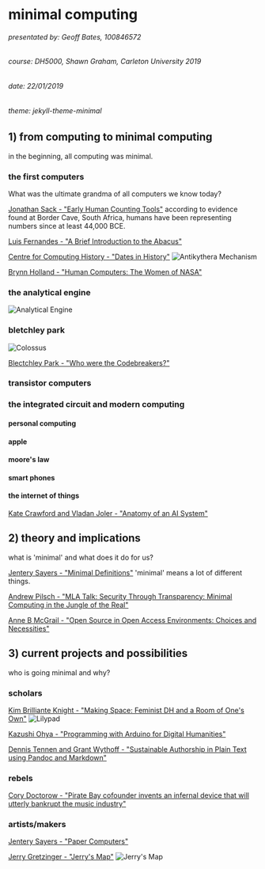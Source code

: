 # minimal computing
###### presentated by: Geoff Bates, 100846572
###### course: DH5000, Shawn Graham, Carleton University 2019
###### date: 22/01/2019
###### theme: jekyll-theme-minimal

## 1) from computing to minimal computing
in the beginning, all computing was minimal.
### the first computers
What was the ultimate grandma of all computers we know today?

[Jonathan Sack - "Early Human Counting Tools"](https://mathtimeline.weebly.com/early-human-counting-tools.html)
according to evidence found at Border Cave, South Africa, humans have been representing numbers since at least 44,000 BCE.

[Luis Fernandes - "A Brief Introduction to the Abacus"](https://www.ee.ryerson.ca/~elf/abacus/intro.html)

[Centre for Computing History - "Dates in History"](http://www.computinghistory.org.uk/cgi/computing-timeline.pl)
![Antikythera Mechanism](https://agreekadventure.com/wp-content/uploads/2014/10/The_Antikythera_Mechanism_3471171927.jpg)

[Brynn Holland - "Human Computers: The Women of NASA"](https://www.history.com/news/human-computers-women-at-nasa)

### the analytical engine
![Analytical Engine](https://68.media.tumblr.com/8cbbe4dd3a57ad68dbaa6c2a1ef0f1e0/tumblr_n3vbsvtitr1s6mxo0o1_1280.jpg)
### bletchley park
![Colossus](http://www.thehistoryblog.com/wp-content/uploads/2012/11/Codebreaking-machine-Colossus-at-Bletchley-Park.jpg)

[Blectchley Park - "Who were the Codebreakers?"](https://bletchleypark.org.uk/our-story/bletchley-park-people/who-were-the-codebreakers)
### transistor computers
### the integrated circuit and modern computing
#### personal computing

#### apple
#### moore's law
#### smart phones
#### the internet of things
[Kate Crawford and Vladan Joler - "Anatomy of an AI System"](https://anatomyof.ai/)

## 2) theory and implications
what is 'minimal' and what does it do for us?

[Jentery Sayers - "Minimal Definitions"](http://go-dh.github.io/mincomp/thoughts/2016/10/02/minimal-definitions/)
'minimal' means a lot of different things.

[Andrew Pilsch - "MLA Talk: Security Through Transparency: Minimal Computing in the Jungle of the Real"](https://andrew.pilsch.com/blog/2018/01/05/minimal-computing/)

[Anne B McGrail - "Open Source in Open Access Environments: Choices and Necessities"](https://go-dh.github.io/mincomp/thoughts/2017/02/17/mcgrail-choices/)

## 3) current projects and possibilities
who is going minimal and why?

### scholars

[Kim Brilliante Knight - "Making Space: Feminist DH and a Room of One's Own"](https://go-dh.github.io/mincomp/thoughts/2017/02/18/knight-makingspace/)
![Lilypad](http://site.gravitech.us/Arduino/LilyPad/LilyPad_1.jpg)

[Kazushi Ohya - "Programming with Arduino for Digital Humanities"](http://journalofdigitalhumanities.org/2-3/programming-with-arduino-for-digital-humanities/)

[Dennis Tennen and Grant Wythoff - "Sustainable Authorship in Plain Text using Pandoc and Markdown"](https://programminghistorian.org/en/lessons/sustainable-authorship-in-plain-text-using-pandoc-and-markdown)

### rebels

[Cory Doctorow - "Pirate Bay cofounder invents an infernal device that will utterly bankrupt the music industry"](https://boingboing.net/2015/12/22/pirate-bay-cofounder-invents-a.html)

### artists/makers

[Jentery Sayers - "Paper Computers"](https://jentery.github.io/508v4/)

[Jerry Gretzinger - "Jerry's Map"](http://www.jerrysmap.com/biography)
![Jerry's Map](https://www.wired.com/images_blogs/wiredscience/2013/09/jerrymap_exhibition1000.jpg)
